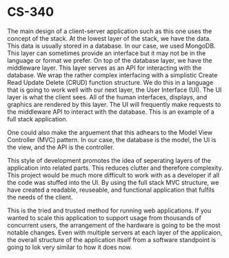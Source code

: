 # CS-340

The main design of a client-server application such as this one uses the concept of the stack. At the lowest layer of the stack, we have the data. This data is usually stored in a database. In our case, we used MongoDB. This layer can sometimes provide an interface but it may not be in the language or format we prefer. On top of the database layer, we have the middleware layer. This layer serves as an API for interacting with the database. We wrap the rather complex interfacing with a simplistic Create Read Update Delete (CRUD) function structure. We do this in a language that is going to work well with our next layer, the User Interface (UI). The UI layer is what the client sees. All of the human interfaces, displays, and graphics are rendered by this layer. The UI will frequently make requests to the middleware API to interact with the database. This is an example of a full stack application.

One could also make the arguement that this adhears to the Model View Controller (MVC) pattern. In our case, the database is the model, the UI is the view, and the API is the controller.

This style of development promotes the idea of seperating layers of the application into related parts. This reduces clutter and therefore complexity. This project would be much more difficult to work with as a developer if all the code was stuffed into the UI. By using the full stack MVC structure, we have created a readable, reuseable, and functional application that fulfils the needs of the client.

This is the tried and trusted method for running web applications. If you wanted to scale this application to support usage from thousands of concurrent users, the arrangement of the hardware is going to be the most notable changes. Even with multiple servers at each layer of the applicaion, the overall structure of the application itself from a software standpoint is going to lok very similar to how it does now.
